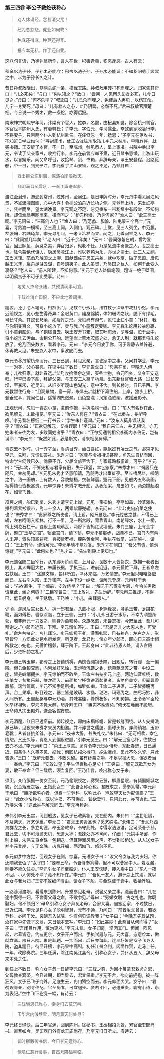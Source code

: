 <script type="text/javascript">
    var head = document.getElementsByTagName('head')[0];
    cssURL = '/public/article_1.css';
    linkTag = document.createElement('link');
    linkTag.href = cssURL;
    linkTag.setAttribute('type','text/css');
    linkTag.setAttribute('rel','stylesheet');
    head.appendChild(linkTag);
</script>
### 第三四卷 李公子救蛇获称心

> 劝人休诵经，念甚消灾咒！

> 经咒总慈悲，冤业如何救？

> 种麻还得麻，种豆还得豆。

> 报应本无私，作了还自受。

这八句言语，乃徐神翁所作，言人在世，积善逢善，积恶逢恶。古人有云：

积金以遗子孙，子孙未必能守；积书以遗子孙，子孙未必能读；不如积阴德于冥冥之中，以为子孙长久之计。

昔日孙叔敖晓出，见两头蛇一条，横截其路。孙叔敖用砖打死而埋之。归家告其母曰：“儿必死矣！”母曰：“何以知之？”敖曰：“尝闻：人见两头蛇者必死，儿今日见之。”母曰：“何不杀乎？”叔敖曰：“儿已杀而埋之，免使后人再见，以伤其命。儿宁一身受死。”母曰：“儿有救人之心，此乃阴骘，必然不死。”后来叔敖官拜楚相。今日说一个秀才，救一条蛇，亦得后报。

南宋神宗朝熙宁年间，汴梁有个官人，姓李，名懿，由杞县知县，除佥杭州判官。本官世本陈州人氏，有妻韩氏；子李元，字伯元，学习儒业。李懿到家收拾行李，不将妻子，只带两个仆人到杭州赴任。在任倏忽一年，猛思：“子李元在家攻书，不知近日学业如何？”写封家书，使王安往陈州取孩儿李元来杭州，早晚作伴，就买书籍。王安辞了本官，不一日，至陈州，参见恭人，呈上家书。书院中唤出李元，令读了父亲家书，收拾行李。李元在前曾应举不第，近日琴书意懒，止游山玩水，以自娱乐。闻父命呼召，收拾琴、剑、书箱，拜辞母亲，与王安登程。沿路觅船，不一日，到扬子江。李元看了江山景物，观之不足，乃赋诗曰：

> 西出昆仑东到海，惊涛拍岸浪掀天。

> 月明满耳风雷吼，一派江声送客船。

渡江至润州，迤逦到常州，过苏州，至吴江。是日申牌时分，李元舟中看见吴江风景，不减潇湘图画，心中大喜！令梢公泊舟近长桥之侧。元登岸上桥，来垂虹亭上，凭栏而坐，望太湖晚景。李元观之不足，忽见桥东一带粉墙中有殿堂，不知何所。却值渔翁卷网而来，揖而问之：“桥东粉墙，乃是何家？”渔人曰：“此三高士祠。”李元问曰：“三高何人也？”渔人曰：“乃范蠡、张翰、陆龟蒙三个高士。”元喜，寻路渡一横桥，至三高士祠。入侧门，观石碑。上堂，见三人列坐，中范蠡，左张翰，右陆龟蒙。李元寻思间，一老人策杖而来。问之，乃看祠堂之人。李元曰：“此祠堂几年矣？”老人曰：“近千余年矣！”元曰：“吾闻张翰在朝，曾为显官。因思鲈鱼、莼菜之美，弃官归乡，彻老不仕。乃是急流中勇退之人，世之高士也。陆龟蒙绝代诗人，隐居吴淞江上，惟以养鸭为乐，亦世之高士。此二人立祠，正当其理。范蠡乃越国之上卿，因献西施于吴王夫差，就中取事，破了吴国。后见越王义薄，扁舟遨游五湖，自号鸱夷子。此人虽贤，乃吴国之仇人，如何于此受人享祭？”老人曰：“前人所建，不知何意。”李元于老人处借笔砚，题诗一绝于壁间，以明鸱夷子不可于此受享。诗曰：

> 地灵人杰夸张陆，共预清祠事可宜。

> 千载难消亡国恨，不应此地着鸱夷。

题罢，还了老人笔砚，相辞出门。见数个小孩儿，用竹杖于深草中戏打小蛇。李元近前视之，见小蛇生得奇异：金眼黄口，赭身锦鳞，体如珊瑚之状，腮下有绿毛，可长寸余。其蛇长尺余，如瘦竹之形。元见尚有游气，慌忙止住小童：“休打，我与你铜钱百文，可将小蛇放了，卖与我。”小童簇定要钱。李元将朱蛇用衫袖包裹，引小童到船边，与了铜钱自去。唤王安开书箱，取艾叶煎汤，少等温，贮于盘中，将小蛇洗去污血。命稍公开船，远望岸上草木茂盛之处，急无人到，就那里将朱蛇放了。蛇乃回头数次，看着李元。元曰：“李元今日放了你，可于僻静去处躲避，休再教人见。”朱蛇游入水中，穿波底而去。

李元令移舟望杭州而行。三日已到，拜见父亲，言讫家中之事。父问其学业，李元一一对答，父心甚喜。在衙中住了数日，李元告父曰：“母亲在家，早晚无人侍奉；儿欲归家，就赴春选。”父乃收拾俸余之资，买些土物，令元回乡，又令王安送归。行李已搬下船，拜辞父亲，与王安二人离了杭州。出东新桥官塘大路，过长安坝，至嘉禾，近吴江。从旧岁所观山色湖光，意中不舍。到长桥时，日已平西。李元教暂住行舟：“且观景物，宿一宵，来早去。”就桥下湾住船，上岸，独步上桥，登垂虹亭，凭阑伫目，遥望湖光潋滟，山色空濛；风定渔歌聚，波摇雁影分。

正观玩间，忽见一青衣小童，进前作揖，手执名榜一纸，曰：“东人有名榜在此，欲见解元，未敢擅便。”李元曰：“汝东人何在？”青衣曰：“在此桥左，拱听呼唤。”李元看名榜纸上一行书云：“学生朱伟谨谒。”元曰：“汝东人莫非误认我乎？”青衣曰：“正欲见解元，安得误耶！”李元曰：“我自来江左，并无相识，亦无姓朱者来往为友，多敢同姓者乎？”青衣曰：“正欲见通判相公李衙内李伯元，岂有误耶！”李元曰：“既然如此，必是斯文，请来相见何碍。”

青衣去不多时，引一秀才至，眉清目秀，齿白唇红，飘飘然有凌云之气。那秀才见李元，先拜，元慌忙答礼。朱秀才曰：“家尊与令祖相识甚厚，闻先生自杭而回，特命学生伺候已久。倘蒙不弃，少屈文旆至舍下，与家尊略叙旧谊，可乎？”李元曰：“元年幼，不知先祖与君家有旧，失于拜望，幸乞恕察。”朱秀才曰：“蜗居只在咫尺，幸勿见却。”李元见朱秀才坚意叩请，乃随秀才出垂虹亭。至长桥尽处，柳阴之中，泊一画舫，上有数人，容貌魁梧，衣装鲜丽。邀元下船，见船内五彩装画，裀褥铺设皆极富贵。元早惊异！朱秀才教开船，从者荡桨，舟去如飞，两边搅起浪花，如雪飞舞。

须臾之间，船已到岸，朱秀才请李元上岸。元见一带松柏，亭亭如盖，沙草滩头，摆列着紫衫银带，约二十余人，两乘紫藤兜轿。李元问曰：“此公吏何府第之使也？”朱秀才曰：“此家尊之所使也。请上轿，咫尺便是。”李元惊惑之甚，不得已上轿，左右呵喝入松林。行不一里，见一所宫殿，背靠青山，南朝绿水，水上一桥，桥上列花石栏干。宫殿上盖琉璃瓦，两廊下皆捣红泥墙壁。朱门三座，上有金字牌，题曰“玉华之宫”。轿至宫门，请下轿。李元不敢那步，战栗不已。宫门内有两人出迎，皆头顶貂蝉冠，身披紫罗襕，腰系黄金带，手执花纹简，进前施礼，请曰：“王上有命，谨请解元。”李元半晌不能对答。朱秀才在侧曰：“吾父有请，慎勿惊疑。”李元曰：“此何处也？”秀才曰：“先生到殿上便知也。”

李元勉强随二臣宰行，从东廊历阶而进，上月台，见数十人皆锦衣，族拥一老者出殿上。其人蝉冠大袖，朱履长裾，手执玉圭，进前迎迓。李元慌忙下拜，王者命左右扶起。王曰：“坐邀文旆，甚非所宜，幸沐来临，万乞情恕。”李元但只唯唯答应而已。左右引入殿，王升御座，左手下设一绣墩，请解元登席。元再拜于地曰：“布衣寒生，王上御前，安敢侍坐？”王曰：“解元于吾家有大恩，今令长男邀请至此，坐之何碍？”二臣宰请曰：“王上敬礼，先生勿辞。”李元再三推却，不得已，低首躬身，坐于绣墩。王乃唤：“小儿，来拜恩人。”

少顷，屏风后宫女数人，拥一郎君至。头戴小冠，身穿绛衣，腰系玉带，足蹑花靴，面如傅粉，唇似涂脂，立于王侧。王曰：“小儿外日游于水际，不幸为顽童所获，若非解元一力救之，则身为齑粉矣。众族感戴，未尝忘报。今既至此，吾儿可拜谢之。”小郎君近前，下拜。李元慌忙答礼。王曰：“君是吾儿之大恩人也，可受礼。”命左右扶定，令儿拜讫。李元仰视王者，满面虬髯，目有神光；左右之人，形容皆异；方悟此处是水府龙宫。所见者，龙君也；傍立年少郎君，即向日三高士祠所救之小蛇也。元慌忙稽颡，拜于阶下。王起身曰：“此非待恩人处，请入宫殿后，少进杯酌之礼。”

李元随王转玉屏，花砖之上皆铺绣褥，两傍皆绷锦步障，出殿后，转行廊，至一偏殿。但见金碧交辉，内列龙灯凤烛，玉炉喷沉麝之香，绣幕飘流苏之带。中设二座，皆是蛟绡拥护。李元惊怕而不敢坐，王命左右扶李元上座。两边仙音缭绕，数十美女，各执乐器，依次而入。前面执宝杯盘进酒献果者，皆绝色美女。但闻异香馥郁，瑞气氤氲，李元不知手足所措，如醉如痴。王命二子进酒，二子皆捧觞再拜。台上果卓，眝目观之，器皿皆是玻璃、水晶、琥珀、玛瑙为之，曲尽巧妙，非人间所有。王自起身与李元劝酒，其味甚佳，肴馔极多，不知何物。王令诸宰臣轮次举杯相劝，李元不觉大醉，起身拜王曰：“臣实不胜酒矣。”俯伏在地而不能起。王命侍从扶出殿外，送至客馆安歇。

李元酒醒，红日已透窗前。惊起视之，房内床榻帐幔，皆是蛟绡围绕。从人安排洗漱已毕，见夜来朱秀才来房内相邀。并不穿世之儒服，裹球头帽，穿绛绡袍，玉带皂靴；从者各执斧钺。李元曰：“夜来大醉，甚失礼仪。”朱伟曰：“无可相款，幸乞情恕。父王久等，请恩人到偏殿进膳。”引李元见王。曰：“解元且宽心怀，住数日去亦不迟。”李元再拜曰：“荷王上厚意。家尊令李元归乡侍母，就赴春选，日已逼近。更兼仆人久等不见，必忧；倘回杭报父得知，必生远虑。因此不敢久留，只此告退。”王曰：“既解元要去，不敢久留。虽有纤粟之物，不足以报大恩，但欲者当一一奉纳。”李元曰：“安敢过望？平生但得称心足矣！”王笑曰：“解元既欲吾女为妻，敢不奉命？但三载后，须当复回。”王乃传言，唤出称心女子来。

须臾，众侍簇拥一美女至前。元乃偷眼视之，雾鬓云鬟，柳眉星眼，有倾国倾城之貌，沉鱼落雁之容。王指此女曰：“此吾女称心也。君既求之，愿奉箕帚。”李元拜于地曰：“臣所欲称心者，但得一举登科，以称此心，岂敢望天女为配偶耶？”王曰：“此女小名称心，既以许君，不可悔矣。若欲登科，只问此女，亦可办也。”王乃唤朱伟：“送此妹与解元同去。”李元再拜谢。

朱伟引李元出宫，同到船边，见女子已改素妆，先在船内。朱伟曰：“尘世阻隔，不及亲送，万乞保重。”李元曰：“君父王何贤圣也？愿乞姓名。”朱伟曰：“吾父乃西海群龙之长，多立功德，奉玉帝敕命，令守此处。幸得水洁波澄，足可荣吾子孙。君此去，切不可泄漏天机，恐遭大祸；吾妹处亦不可问，仔细！”元拱手听罢，作别上船，朱伟又将金珠一包相送。但耳畔闻风雨之声，不觉到长桥边。从人送女子并李元登岸，与了金珠，火急开船，两浆如飞，倏忽不见。

李元似梦中方觉，回观女子在侧，惊喜。元语女子曰：“汝父令汝与我为夫妇，你还随我去否？”女子曰：“妾奉王命，令吾侍奉箕帚，但不可以告家中人。若泄漏，则妾不能久住矣。”李元引女子同至船边，仆人王安惊疑，接入舟中曰：“东人一夜不回，小人何处不寻？竟不知所在。”李元曰：“吾见一友人，邀于湖上饮酒，就以此女与我为妇。”王安不敢细问情由。请女子下船，将金珠藏于囊中，收拾行船。

一路涉河渡坝，看看来到陈州。升堂参见老母，说罢父亲之事，跪而告曰：“儿在途中娶得一妇，不曾得父母之命，不敢参见。”母曰：“男婚女聘，古之礼也。你既娶妇，何不领归？”母命引称心女子拜见老母，合家大喜。自搬回家，不过数日，已近试期。李元见称心女子聪明智慧，无有不通，乃问曰：“前者汝父曾言，若欲登科，必问于汝。来朝吾入试院，你有何见识教我？”女子曰：“今晚吾先取试题，汝在家中先做了文章，来日依本去写。”李元曰：“如此甚妙！此题目从何而得？”女子曰：“吾闭目作用，慎勿窥戏。”李元未信。女子归房，坚闭其门。但闻一阵风起，帘幕皆卷。约有更余，女子开户而出，手执试题与元。元大喜，恣意检本，做就文章。来日入院，果是此题，一挥而出。后日亦如此，连三场皆是女子飞身入院，盗其题目。待至开榜，李元果中高科。初任江州佥判，闾里作贺，走马上任。一年，改除奏院。三年任满，除江南吴江县令。引称心女子，并仆从五人，辞父母来本处之任。

到任上不数日，称心女子忽一日辞李元曰：“三载之前，为因小弟蒙君救命之恩，父母教奉箕帚。今已过期，即当辞去，君宜保重。”李元不舍，欲向前拥抱，被一阵狂风，女子已飞于门外，足底生云，冉冉腾空而去。李元仰面大哭。女子曰：“君勿误青春，别寻佳配。官至尚书，可宜退步。妾若不回，必遭重责。聊有小诗，永为表记。”空中飞下花笺一幅，有诗云：

> 三载酬恩已称心，妾身归去莫沉吟。

> 玉华宫内浪埋雪，明月满天何处寻？

李元终日悒怏。后三年官满，回到陈州。除秘书，王丞相招为婿，累官至吏部尚书。直至如今，吴江西门外有龙王庙尚存，乃李元旧日所立。有诗云：

> 昔时柳毅传书信，今日李元逢称心。

> 恻隐仁慈行善事，自然天降福星临。
